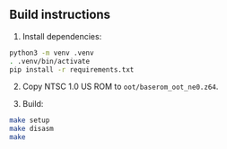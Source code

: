 ## Build instructions

1. Install dependencies:

```bash
python3 -m venv .venv
. .venv/bin/activate
pip install -r requirements.txt
```

2. Copy NTSC 1.0 US ROM to `oot/baserom_oot_ne0.z64`.

3. Build:

```bash
make setup
make disasm
make
```
